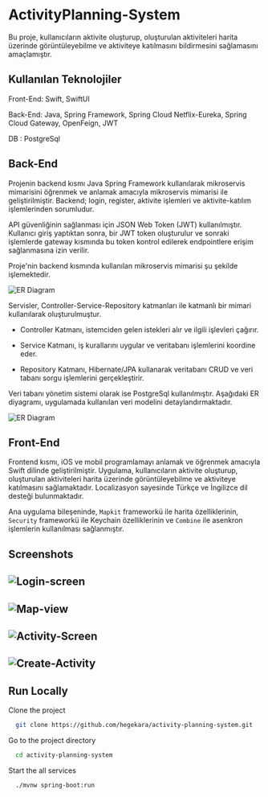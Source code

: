 
# ActivityPlanning-System

Bu proje, kullanıcıların aktivite oluşturup, oluşturulan aktiviteleri harita üzerinde görüntüleyebilme ve aktiviteye katılmasını bildirmesini sağlamasını amaçlamıştır.

## Kullanılan Teknolojiler
Front-End: Swift, SwiftUI

Back-End: Java, Spring Framework, Spring Cloud Netflix-Eureka, Spring Cloud Gateway, OpenFeign, JWT

DB : PostgreSql

## Back-End

Projenin backend kısmı Java Spring Framework kullanılarak mikroservis mimarisini öğrenmek ve anlamak amacıyla mikroservis mimarisi ile geliştirilmiştir. Backend; login, register, aktivite işlemleri ve aktivite-katılım işlemlerinden sorumludur.

API güvenliğinin sağlanması için JSON Web Token (JWT) kullanılmıştır. Kullanıcı giriş yaptıktan sonra, bir JWT token oluşturulur ve sonraki işlemlerde gateway kısmında bu token kontrol edilerek endpointlere erişim sağlanmasına izin verilir.

Proje'nin backend kısmında kullanılan mikroservis mimarisi şu şekilde işlemektedir.

![ER Diagram](https://github.com/user-attachments/assets/87037fd8-0fe5-458c-8f46-b31919d0f275)


Servisler, Controller-Service-Repository katmanları ile katmanlı bir mimari kullanılarak oluşturulmuştur.

- Controller Katmanı, istemciden gelen istekleri alır ve ilgili işlevleri çağırır.

- Service Katmanı, iş kurallarını uygular ve veritabanı işlemlerini koordine eder.

- Repository Katmanı, Hibernate/JPA kullanarak veritabanı CRUD ve veri tabanı sorgu işlemlerini gerçekleştirir.

Veri tabanı yönetim sistemi olarak ise PostgreSql kullanılmıştır. Aşağıdaki ER diyagramı, uygulamada kullanılan veri modelini detaylandırmaktadır.

![ER Diagram](https://github.com/user-attachments/assets/6050fb8b-6944-471a-b7a0-5bf24605cdaf)



## Front-End

Frontend kısmı, iOS ve mobil programlamayı anlamak ve öğrenmek amacıyla Swift dilinde geliştirilmiştir. Uygulama, kullanıcıların aktivite oluşturup, oluşturulan aktiviteleri harita üzerinde görüntüleyebilme ve aktiviteye katılmasını sağlamaktadır. Localizasyon sayesinde Türkçe ve İngilizce dil desteği bulunmaktadır.

Ana uygulama bileşeninde, `Mapkit` frameworkü ile harita özelliklerinin, `Security` frameworkü ile Keychain özelliklerinin ve `Combine` ile asenkron işlemlerin kullanılması sağlanmıştır.

## Screenshots
![Login-screen](https://github.com/user-attachments/assets/362068ff-96a7-49d1-9e93-7f9869398296)
---
![Map-view](https://github.com/user-attachments/assets/ed2354ce-d459-4029-bf56-9c52cbae7264)
---
![Activity-Screen](https://github.com/user-attachments/assets/ad2a0069-7f00-41bf-81ac-ecbf50333ff5)
---
![Create-Activity](https://github.com/user-attachments/assets/53ee0119-ede5-4cfb-993b-b646e6321172)
---


## Run Locally

Clone the project

```bash
  git clone https://github.com/hegekara/activity-planning-system.git
```

Go to the project directory

```bash
  cd activity-planning-system
```

Start the all services

```bash
  ./mvnw spring-boot:run
```
